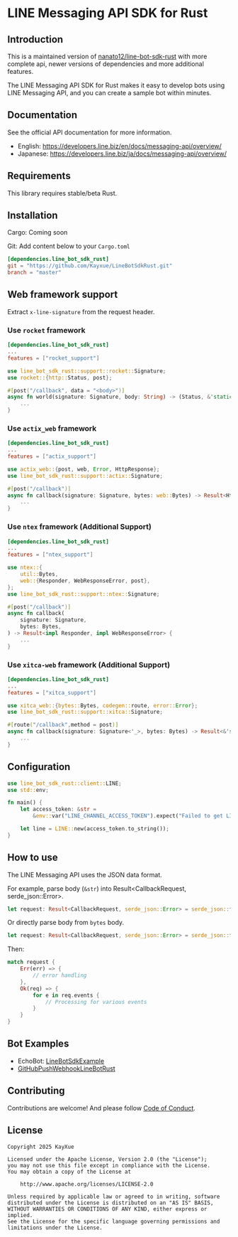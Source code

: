# LINE Messaging API SDK for Rust

## Introduction

This is a maintained version of [nanato12/line-bot-sdk-rust](https://github.com/nanato12/line-bot-sdk-rust) with more complete api, newer versions of dependencies and more additional features.

The LINE Messaging API SDK for Rust makes it easy to develop bots using LINE Messaging API, and you can create a sample bot within minutes.

## Documentation

See the official API documentation for more information.

- English: <https://developers.line.biz/en/docs/messaging-api/overview/>
- Japanese: <https://developers.line.biz/ja/docs/messaging-api/overview/>

## Requirements

This library requires stable/beta Rust.

## Installation

Cargo: Coming soon

Git: Add content below to your `Cargo.toml`

```toml
[dependencies.line_bot_sdk_rust]
git = "https://github.com/Kayxue/LineBotSdkRust.git"
branch = "master"
```

## Web framework support

Extract `x-line-signature` from the request header.

### Use `rocket` framework

```toml
[dependencies.line_bot_sdk_rust]
...
features = ["rocket_support"]
```

```rust
use line_bot_sdk_rust::support::rocket::Signature;
use rocket::{http::Status, post};

#[post("/callback", data = "<body>")]
async fn world(signature: Signature, body: String) -> (Status, &'static str) {
    ...
}
```

### Use `actix_web` framework

```toml
[dependencies.line_bot_sdk_rust]
...
features = ["actix_support"]
```

```rust
use actix_web::{post, web, Error, HttpResponse};
use line_bot_sdk_rust::support::actix::Signature;

#[post("/callback")]
async fn callback(signature: Signature, bytes: web::Bytes) -> Result<HttpResponse, Error> {
    ...
}
```

### Use `ntex` framework (Additional Support)

```toml
[dependencies.line_bot_sdk_rust]
...
features = ["ntex_support"]
```

```rust
use ntex::{
    util::Bytes,
    web::{Responder, WebResponseError, post},
};
use line_bot_sdk_rust::support::ntex::Signature;

#[post("/callback")]
async fn callback(
    signature: Signature,
    bytes: Bytes,
) -> Result<impl Responder, impl WebResponseError> {
    ...
}
```

### Use `xitca-web` framework (Additional Support)

```toml
[dependencies.line_bot_sdk_rust]
...
features = ["xitca_support"]
```

```rust
use xitca_web::{bytes::Bytes, codegen::route, error::Error};
use line_bot_sdk_rust::support::xitca::Signature;

#[route("/callback",method = post)]
async fn callback(signature: Signature<'_>, bytes: Bytes) -> Result<&'static str, Error> {
    ...
}
```

## Configuration

```rust
use line_bot_sdk_rust::client::LINE;
use std::env;

fn main() {
    let access_token: &str =
        &env::var("LINE_CHANNEL_ACCESS_TOKEN").expect("Failed to get LINE_CHANNEL_ACCESS_TOKEN");

    let line = LINE::new(access_token.to_string());
}
```

## How to use

The LINE Messaging API uses the JSON data format.

For example, parse body (`&str`) into Result<CallbackRequest, serde_json::Error>.

```rust
let request: Result<CallbackRequest, serde_json::Error> = serde_json::from_str(body);
```

Or directly parse body from `bytes` body.

```rust
let request: Result<CallbackRequest, serde_json::Error> = serde_json::from_slice(&bytes);
```

Then:

```rust
match request {
    Err(err) => {
        // error handling
    },
    Ok(req) => {
        for e in req.events {
            // Processing for various events
        }
    }
}
```

## Bot Examples

* EchoBot: [LineBotSdkExample](https://github.com/Kayxue/LineBotSdkExample)
* [GitHubPushWebhookLineBotRust](https://github.com/Kayxue/GitHubPushWebhookLineBotRust)

## Contributing
Contributions are welcome! And please follow [Code of Conduct](https://www.rust-lang.org/policies/code-of-conduct).
## License

```plain
Copyright 2025 KayXue

Licensed under the Apache License, Version 2.0 (the "License");
you may not use this file except in compliance with the License.
You may obtain a copy of the License at

    http://www.apache.org/licenses/LICENSE-2.0

Unless required by applicable law or agreed to in writing, software
distributed under the License is distributed on an "AS IS" BASIS,
WITHOUT WARRANTIES OR CONDITIONS OF ANY KIND, either express or implied.
See the License for the specific language governing permissions and
limitations under the License.
```
